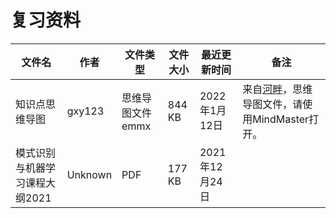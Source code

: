 # 复习资料

文件名|作者|文件类型|文件大小|最近更新时间|备注
---|---|---|---|---|---
知识点思维导图|gxy123|思维导图文件emmx|844 KB|2022年1月12日|来自[河畔](https://bbs.uestc.edu.cn/forum.php?mod=viewthread&tid=1916823&extra=page%3D1)，思维导图文件，请使用MindMaster打开。
模式识别与机器学习课程大纲2021|Unknown|PDF|177 KB|2021年12月24日|